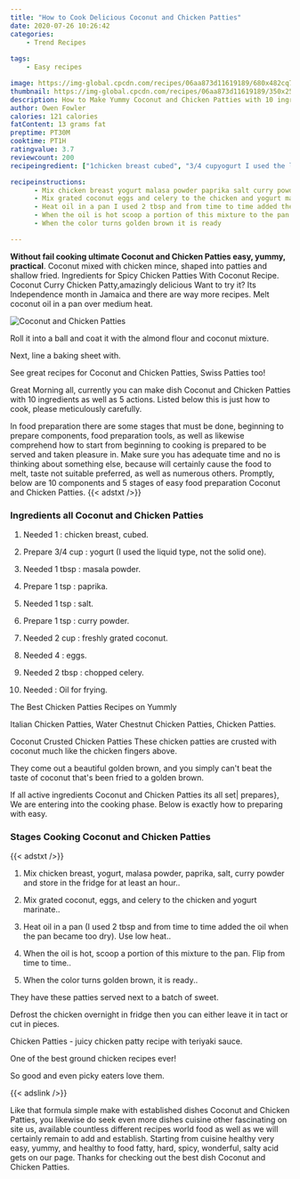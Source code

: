 ```yaml
---
title: "How to Cook Delicious Coconut and Chicken Patties"
date: 2020-07-26 10:26:42
categories:
    - Trend Recipes
    
tags:
    - Easy recipes

image: https://img-global.cpcdn.com/recipes/06aa873d11619189/680x482cq70/coconut-and-chicken-patties-recipe-main-photo.jpg
thumbnail: https://img-global.cpcdn.com/recipes/06aa873d11619189/350x250cq70/coconut-and-chicken-patties-recipe-main-photo.jpg
description: How to Make Yummy Coconut and Chicken Patties with 10 ingredients and 5 stages of easy cooking.
author: Owen Fowler
calories: 121 calories
fatContent: 13 grams fat
preptime: PT30M
cooktime: PT1H
ratingvalue: 3.7
reviewcount: 200
recipeingredient: ["1chicken breast cubed", "3/4 cupyogurt I used the liquid type not the solid one", "1 tbspmasala powder", "1 tsppaprika", "1 tspsalt", "1 tspcurry powder", "2 cupfreshly grated coconut", "4eggs", "2 tbspchopped celery", "Oil for frying"]

recipeinstructions: 
      - Mix chicken breast yogurt malasa powder paprika salt curry powder and store in the fridge for at least an hour 
      - Mix grated coconut eggs and celery to the chicken and yogurt marinate 
      - Heat oil in a pan I used 2 tbsp and from time to time added the oil when the pan became too dry Use low heat 
      - When the oil is hot scoop a portion of this mixture to the pan Flip from time to time 
      - When the color turns golden brown it is ready

---
```




**Without fail cooking ultimate Coconut and Chicken Patties easy, yummy, practical**. Coconut mixed with chicken mince, shaped into patties and shallow fried. Ingredients for Spicy Chicken Patties With Coconut Recipe. Coconut Curry Chicken Patty,amazingly delicious Want to try it? Its Independence month in Jamaica and there are way more recipes. Melt coconut oil in a pan over medium heat.


![Coconut and Chicken Patties](https://img-global.cpcdn.com/recipes/06aa873d11619189/680x482cq70/coconut-and-chicken-patties-recipe-main-photo.jpg "Coconut and Chicken Patties")



Roll it into a ball and coat it with the almond flour and coconut mixture.

Next, line a baking sheet with.

See great recipes for Coconut and Chicken Patties, Swiss Patties too!


Great Morning all, currently you can make dish Coconut and Chicken Patties with 10 ingredients as well as 5 actions. Listed below this is just how to cook, please meticulously carefully.

In food preparation there are some stages that must be done, beginning to prepare components, food preparation tools, as well as likewise comprehend how to start from beginning to cooking is prepared to be served and taken pleasure in. Make sure you has adequate time and no is thinking about something else, because will certainly cause the food to melt, taste not suitable preferred, as well as numerous others. Promptly, below are 10 components and 5 stages of easy food preparation Coconut and Chicken Patties.
{{< adstxt />}}

### Ingredients all Coconut and Chicken Patties


1. Needed 1 : chicken breast, cubed.

1. Prepare 3/4 cup : yogurt (I used the liquid type, not the solid one).

1. Needed 1 tbsp : masala powder.

1. Prepare 1 tsp : paprika.

1. Needed 1 tsp : salt.

1. Prepare 1 tsp : curry powder.

1. Needed 2 cup : freshly grated coconut.

1. Needed 4 : eggs.

1. Needed 2 tbsp : chopped celery.

1. Needed  : Oil for frying.


The Best Chicken Patties Recipes on Yummly

Italian Chicken Patties, Water Chestnut Chicken Patties, Chicken Patties.

Coconut Crusted Chicken Patties These chicken patties are crusted with coconut much like the chicken fingers above.

They come out a beautiful golden brown, and you simply can&#39;t beat the taste of coconut that&#39;s been fried to a golden brown.


If all active ingredients Coconut and Chicken Patties its all set| prepares}, We are entering into the cooking phase. Below is exactly how to preparing with easy.

### Stages Cooking Coconut and Chicken Patties

{{< adstxt />}}


1. Mix chicken breast, yogurt, malasa powder, paprika, salt, curry powder and store in the fridge for at least an hour..



1. Mix grated coconut, eggs, and celery to the chicken and yogurt marinate..



1. Heat oil in a pan (I used 2 tbsp and from time to time added the oil when the pan became too dry). Use low heat..



1. When the oil is hot, scoop a portion of this mixture to the pan. Flip from time to time..



1. When the color turns golden brown, it is ready..




They have these patties served next to a batch of sweet.

Defrost the chicken overnight in fridge then you can either leave it in tact or cut in pieces.

Chicken Patties - juicy chicken patty recipe with teriyaki sauce.

One of the best ground chicken recipes ever!

So good and even picky eaters love them.


{{< adslink />}}

Like that formula simple make with established dishes Coconut and Chicken Patties, you likewise do seek even more dishes cuisine other fascinating on site us, available countless different recipes world food as well as we will certainly remain to add and establish. Starting from cuisine healthy very easy, yummy, and healthy to food fatty, hard, spicy, wonderful, salty acid gets on our page. Thanks for checking out the best dish Coconut and Chicken Patties.
